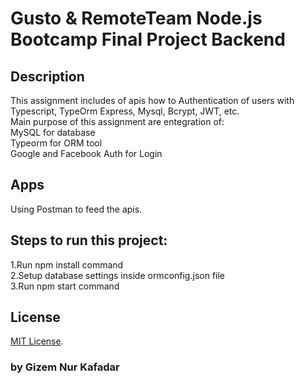 
# Gusto & RemoteTeam Node.js Bootcamp Final Project Backend

## Description
This assignment includes of apis how to Authentication of users with Typescript, TypeOrm Express, Mysql, Bcrypt, JWT, etc.<br>
Main purpose of this assignment are entegration of:<br>
MySQL for database<br>
Typeorm for ORM tool<br>
Google and Facebook Auth for Login<br>

## Apps
Using Postman to feed the apis.

## Steps to run this project:

1.Run npm install command<br>
2.Setup database settings inside ormconfig.json file<br>
3.Run npm start command<br>

## License
[MIT License](http://opensource.org/licenses/MIT).

### by Gizem Nur Kafadar